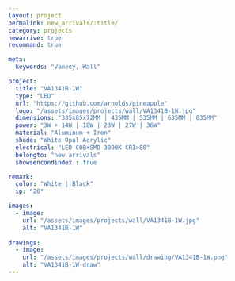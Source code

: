 ```yaml
---
layout: project
permalink: new_arrivals/:title/
category: projects
newarrive: true
recommand: true

meta:
  keywords: "Vaneey, Wall"

project:
  title: "VA1341B-1W"
  type: "LED"
  url: "https://github.com/arnolds/pineapple"
  logo: "/assets/images/projects/wall/VA1341B-1W.jpg"
  dimensions: "335x85x72MM | 435MM | 535MM | 635MM | 835MM"
  power: "3W + 14W | 18W | 23W | 27W | 36W"
  material: "Aluminum + Iron"
  shade: "White Opal Acrylic"
  electrical: "LED COB+SMD 3000K CRI>80"
  belongto: "new arrivals"
  showsencondindex : true

remark:
  color: "White | Black"
  ip: "20"

images:
  - image:
    url: "/assets/images/projects/wall/VA1341B-1W.jpg"
    alt: "VA1341B-1W"
    
drawings:
  - image:
    url: "/assets/images/projects/wall/drawing/VA1341B-1W.png"
    alt: "VA1341B-1W-draw"
---
```

